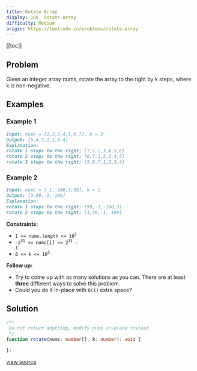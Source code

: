 ```yaml
---
title: Rotate Array
display: 189. Rotate Array
difficulty: Medium
origin: https://leetcode.cn/problems/rotate-array
---
```


[[toc]]

## Problem

Given an integer array nums, rotate the array to the right by k steps, where k is non-negative.

## Examples

### Example 1

```md
Input: nums = [1,2,3,4,5,6,7], k = 3
Output: [5,6,7,1,2,3,4]
Explanation:
rotate 1 steps to the right: [7,1,2,3,4,5,6]
rotate 2 steps to the right: [6,7,1,2,3,4,5]
rotate 3 steps to the right: [5,6,7,1,2,3,4]
```

### Example 2

```md
Input: nums = [-1,-100,3,99], k = 2
Output: [3,99,-1,-100]
Explanation:
rotate 1 steps to the right: [99,-1,-100,3]
rotate 2 steps to the right: [3,99,-1,-100]
```

**Constraints:**

- <code>1 &lt;= nums.length &lt;= 10<sup>5</sup></code>
- <code>-2<sup>31</sup> &lt;= nums[i] &lt;= 2<sup>31</sup> - 1</code>
- <code>0 &lt;= k &lt;= 10<sup>5</sup></code>

**Follow up:**

- Try to come up with as many solutions as you can. There are at least **three** different ways to solve this problem.
- Could you do it in-place with <code>O(1)</code> extra space?

## Solution

```ts
/**
 Do not return anything, modify nums in-place instead.
 */
function rotate(nums: number[], k: number): void {

};
```

[view source](https://leetcode.cn/problems/rotate-array)

